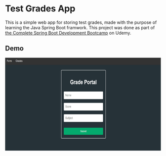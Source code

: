 # Test Grades App
This is a simple web app for storing test grades, made with the purpose of learning the Java Spring Boot framwork. 
This project was done as part of [the Complete Spring Boot Development Bootcamp](https://www.udemy.com/course/the-complete-spring-boot-development-bootcamp/) on Udemy.

## Demo
<p align="center">
  <img src="/src/main/resources/static/demo.gif" height="300"/>
</p>


